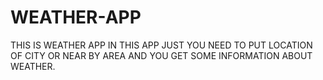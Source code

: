 # WEATHER-APP
THIS IS WEATHER APP
IN THIS APP JUST YOU NEED TO PUT LOCATION OF CITY OR NEAR BY AREA AND YOU GET SOME INFORMATION ABOUT WEATHER.
